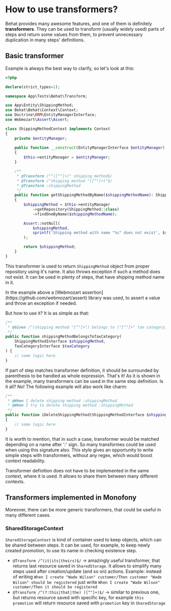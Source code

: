 # How to use transformers?

Behat provides many awesome features, and one of them is definitely **transformers**. They can be used to transform (usually widely used) parts of steps and return some values from them,
to prevent unnecessary duplication in many steps' definitions.

## Basic transformer

Example is always the best way to clarify, so let's look at this:

```php
<?php

declare(strict_types=1);

namespace App\Tests\Behat\Transform;

use App\Entity\ShippingMethod;
use Behat\Behat\Context\Context;
use Doctrine\ORM\EntityManagerInterface;
use Webmozart\Assert\Assert;

class ShippingMethodContext implements Context
{
    private $entityManager;
    
    public function __construct(EntityManagerInterface $entityManager) 
    {
        $this->entityManager = $entityManager;
    }

    /**
     * @Transform /^"([^"]+)" shipping method$/
     * @Transform /^shipping method "([^"]+)"$/
     * @Transform :shippingMethod
     */
    public function getShippingMethodByName($shippingMethodName): ShippingMethod
    {
        $shippingMethod = $this->entityManager
            ->getRepository(ShippingMethod::class)
            ->findOneByName($shippingMethodName);

        Assert::notNull(
            $shippingMethod,
            sprintf('Shipping method with name "%s" does not exist', $shippingMethodName)
        );

        return $shippingMethod;
    }
}    
```    

This transformer is used to return ``ShippingMethod`` object from proper repository using it's name. It also throws exception if such a method does not exist. It can be used in plenty of steps,
that have shipping method name in it.

<div markdown="1" class="block-note">
In the example above a [Webmozart assertion](https://github.com/webmozart/assert) library was used, to assert a value and throw an exception if needed.
</div>

But how to use it? It is as simple as that:

```php
/**
 * @Given /^(shipping method "[^"]+") belongs to ("[^"]+" tax category)$/
 */
public function shippingMethodBelongsToTaxCategory(
    ShippingMethodInterface $shippingMethod,
    TaxCategoryInterface $taxCategory
) {
    // some logic here
}
```

If part of step matches transformer definition, it should be surrounded by parenthesis to be handled as whole expression. That's it! As it is shown in the example, many transformers can be
used in the same step definition. Is it all? No! The following example will also work like charm:

```php
/**
 * @When I delete shipping method :shippingMethod
 * @When I try to delete shipping method :shippingMethod
 */
public function iDeleteShippingMethod(ShippingMethodInterface $shippingMethod)
{
    // some logic here
}
```    

It is worth to mention, that in such a case, transformer would be matched depending on a name after ':' sign. So many transformes could be used when using this signature also.
This style gives an opportunity to write simple steps with transformers, without any regex, which would boost context readability.

<div markdown="1" class="block-note">
Transformer definition does not have to be implemented in the same context, where it is used. It allows to share them between many different contexts.
</div>

## Transformers implemented in Monofony

Moreover, there can be more generic transformers, that could be useful in many different cases.

### SharedStorageContext

``SharedStorageContext`` is kind of container used to keep objects, which can be shared between steps. It can be used, for example, to keep newly created promotion,
to use its name in checking existence step.

* ``@Transform /^(it|its|theirs)$/`` -> amazingly useful transformer, that returns last resource saved in ``SharedStorage``. It allows to simplify many steps used after creation/update (and so on) actions. Example: instead of writing ``When I create "Wade Wilson" customer/Then customer "Wade Wilson" should be registered`` just write ``When I create "Wade Wilson" customer/Then it should be registered``
* ``@Transform /^(?:this|that|the) ([^"]+)$/`` -> similar to previous one, but returns resource saved with specific key, for example ``this promotion`` will return resource saved with ``promotion`` key in ``SharedStorage``
